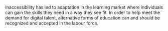 Inaccessibility has led to adaptation in the learning market where individuals can gain the skills they need in a way they see fit. In order to help meet the demand for digital talent, alternative forms of education can and should be recognized and accepted in the labour force.
